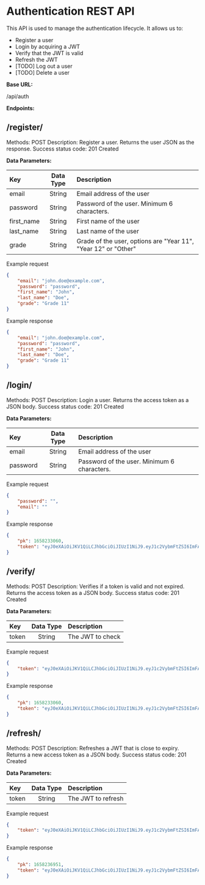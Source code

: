 # Authentication REST API

This API is used to manage the authentication lifecycle. It allows us to:

* Register a user
* Login by acquiring a JWT
* Verify that the JWT is valid
* Refresh the JWT
* [TODO] Log out a user  
* [TODO] Delete a user

**Base URL:**

/api/auth

**Endpoints:**

## /register/

Methods: POST
Description: Register a user. Returns the user JSON as the response.
Success status code: 201 Created

**Data Parameters:**

  | Key        | Data Type | Description                                                    |
  | :--------- | :-------: | :------------------------------------------------------------- |
  | email      |  String   | Email address of the user                                      |
  | password   |  String   | Password of the user. Minimum 6 characters.                    |
  | first_name |  String   | First name of the user                                         |
  | last_name  |  String   | Last name of the user                                          |
  | grade      |  String   | Grade of the user, options are "Year 11", "Year 12" or "Other" |

Example request

```json
{
    "email": "john.doe@example.com",
    "password": "password",
    "first_name": "John",
    "last_name": "Doe",
    "grade": "Grade 11"
}
```

Example response

```json
{
    "email": "john.doe@example.com",
    "password": "password",
    "first_name": "John",
    "last_name": "Doe",
    "grade": "Grade 11"
}
```

## /login/

Methods: POST
Description: Login a user. Returns the access token as a JSON body.
Success status code: 201 Created

**Data Parameters:**

  | Key      | Data Type | Description                                 |
  | :------- | :-------: | :------------------------------------------ |
  | email    |  String   | Email address of the user                   |
  | password |  String   | Password of the user. Minimum 6 characters. |

Example request

```json
{
    "password": "",
    "email": ""
}
```

Example response

```json
{
    "pk": 1658233060,
    "token": "eyJ0eXAiOiJKV1QiLCJhbGciOiJIUzI1NiJ9.eyJ1c2VybmFtZSI6ImFAYS5jb20iLCJpYXQiOjE2NTgyMzMwNjAsImV4cCI6MTY1ODgzNzg2MCwianRpIjoiMTYwMGNlODktNTc0Mi00ZWU3LWFlYmEtZGVhODJkZDQxNWYxIiwidXNlcl9pZCI6MTAsIm9yaWdfaWF0IjoxNjU4MjMzMDYwfQ.fHaRBcnwgbfJtx3TVcBKh0sDHcWd4qE4myB4E-BubCk"
}
```

## /verify/

Methods: POST
Description: Verifies if a token is valid and not expired. Returns the access token as a JSON body.
Success status code: 201 Created

**Data Parameters:**

  | Key   | Data Type | Description      |
  | :---- | :-------: | :--------------- |
  | token |  String   | The JWT to check |

Example request

```json
{
    "token": "eyJ0eXAiOiJKV1QiLCJhbGciOiJIUzI1NiJ9.eyJ1c2VybmFtZSI6ImFAYS5jb20iLCJpYXQiOjE2NTgyMzMwNjAsImV4cCI6MTY1ODgzNzg2MCwianRpIjoiMTYwMGNlODktNTc0Mi00ZWU3LWFlYmEtZGVhODJkZDQxNWYxIiwidXNlcl9pZCI6MTAsIm9yaWdfaWF0IjoxNjU4MjMzMDYwfQ.fHaRBcnwgbfJtx3TVcBKh0sDHcWd4qE4myB4E-BubCk"
}
```

Example response

```json
{
    "pk": 1658233060,
    "token": "eyJ0eXAiOiJKV1QiLCJhbGciOiJIUzI1NiJ9.eyJ1c2VybmFtZSI6ImFAYS5jb20iLCJpYXQiOjE2NTgyMzMwNjAsImV4cCI6MTY1ODgzNzg2MCwianRpIjoiMTYwMGNlODktNTc0Mi00ZWU3LWFlYmEtZGVhODJkZDQxNWYxIiwidXNlcl9pZCI6MTAsIm9yaWdfaWF0IjoxNjU4MjMzMDYwfQ.fHaRBcnwgbfJtx3TVcBKh0sDHcWd4qE4myB4E-BubCk"
}
```

## /refresh/

Methods: POST
Description: Refreshes a JWT that is close to expiry. Returns a new access token as a JSON body.
Success status code: 201 Created

**Data Parameters:**

  | Key   | Data Type | Description        |
  | :---- | :-------: | :----------------- |
  | token |  String   | The JWT to refresh |

Example request

```json
{
    "token": "eyJ0eXAiOiJKV1QiLCJhbGciOiJIUzI1NiJ9.eyJ1c2VybmFtZSI6ImFAYS5jb20iLCJpYXQiOjE2NTgyMzMwNjAsImV4cCI6MTY1ODgzNzg2MCwianRpIjoiMTYwMGNlODktNTc0Mi00ZWU3LWFlYmEtZGVhODJkZDQxNWYxIiwidXNlcl9pZCI6MTAsIm9yaWdfaWF0IjoxNjU4MjMzMDYwfQ.fHaRBcnwgbfJtx3TVcBKh0sDHcWd4qE4myB4E-BubCk"
}
```

Example response

```json
{
    "pk": 1658236951,
    "token": "eyJ0eXAiOiJKV1QiLCJhbGciOiJIUzI1NiJ9.eyJ1c2VybmFtZSI6ImFAYS5jb20iLCJpYXQiOjE2NTgyMzY5NTEsImV4cCI6MTY1ODg0MTc1MSwianRpIjoiZDVmZDgzYjEtNTY0ZS00NjNjLTliOWQtYmY2ODIwOTIxMWQ3IiwidXNlcl9pZCI6MTAsIm9yaWdfaWF0IjoxNjU4MjMzMDYwLCJvcmlnX2p0aSI6IjE2MDBjZTg5LTU3NDItNGVlNy1hZWJhLWRlYTgyZGQ0MTVmMSJ9.pKzRkGeQCxrkqH-tyGMNg6TwLLoIhXwGv873CeFH_AU"
}
```
